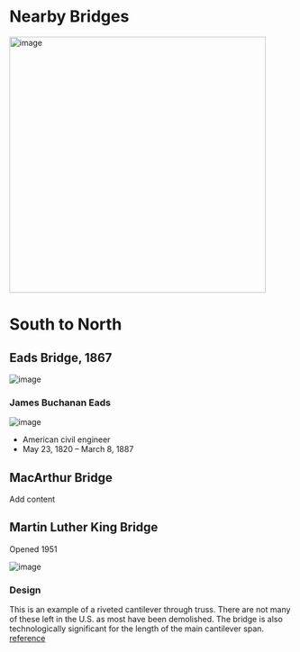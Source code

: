 # Nearby Bridges

<img width="455" alt="image" src="https://user-images.githubusercontent.com/2545978/193932252-49362fe2-a81d-4727-8a2f-bfdca78cf0d8.png">

# South to North

## Eads Bridge, 1867

![image](https://user-images.githubusercontent.com/2545978/193693837-93dda031-cdbb-429c-bf60-cd260edefe48.png)

### James Buchanan Eads
![image](https://user-images.githubusercontent.com/75965120/193693631-9f544f75-6d8d-4082-b24f-3abcc4c174f8.png)
 - American civil engineer
 - May 23, 1820 – March 8, 1887

## MacArthur Bridge

Add content

## Martin Luther King Bridge

Opened 1951

![image](https://user-images.githubusercontent.com/2545978/194203239-f7828a4d-e719-470f-8df4-a62a2581fcc5.png)


### Design

This is an example of a riveted cantilever through truss. There are not many of these left in the U.S. as most have been demolished. The bridge is also technologically significant for the length of the main cantilever span. [reference](https://historicbridges.org/bridges/browser/?bridgebrowser=missouri/mlk/#:~:text=Planning%20for%20the%20bridge%20was,Maney%20and%20Associates.)


